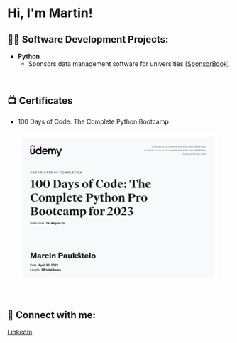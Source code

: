 <h1>Hi, I'm Martin!

 
<h2>👨‍💻 Software Development Projects:</h2>

- <b>Python</b>
  - Sponsors data management software for universities [(SponsorBook)](https://github.com/paukstelom/sponsorbook)
<br>
<h2>📺 Certificates</h2>

- 100 Days of Code: The Complete Python Bootcamp
<br><br><img src='cert.jpg' width=450>
<br>

<h2> 🤳 Connect with me:</h2>

<a href="https://www.linkedin.com/in/paukstelis/">LinkedIn</a>
